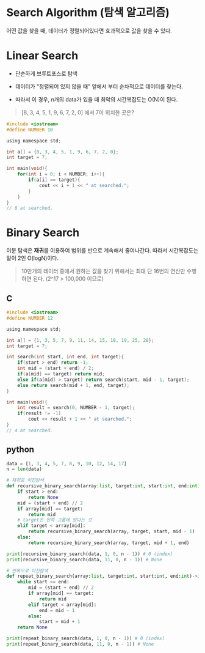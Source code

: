 # Search Algorithm (탐색 알고리즘)

어떤 값을 찾을 때, 데이터가 정렬되어있다면 효과적으로 값을 찾을 수 있다.

# Linear Search

- 단순하게 브루트포스로 탐색

- 데이터가 "정렬되어 있지 않을 때" 앞에서 부터 순차적으로 데이터를 찾는다.

- 따라서 이 경우, n개의 data가 있을 때 최악의 시간복잡도는 O(N)이 된다.

> [8, 3, 4, 5, 1, 9, 6, 7, 2, 0] 에서 7이 위치한 곳은?

```c
#include <iostream>
#define NUMBER 10

using namespace std;

int a[] = {8, 3, 4, 5, 1, 9, 6, 7, 2, 0};
int target = 7;

int main(void){
	for(int i = 0; i < NUMBER; i++){
		if(a[i] == target){
			cout << i + 1 << " at searched.";
		}
	}
}
// 8 at searched.
```

# Binary Search

이분 탐색은 **재귀**를 이용하여 범위를 반으로 계속해서 줄여나간다. 따라서 시간복잡도는 밑이 2인 O(logN)이다.

> 10만개의 데이터 중에서 원하는 값을 찾기 위해서는 최대 단 16번의 연산만 수행하면 된다. (2^17 > 100,000 이므로)

## C

```C
#include <iostream>
#define NUMBER 12

using namespace std;

int a[] = {1, 3, 5, 7, 9, 11, 14, 15, 18, 19, 25, 28};
int target = 7;

int search(int start, int end, int target){
	if(start > end) return -1;
	int mid = (start + end) / 2;
	if(a[mid] == target) return mid;
	else if(a[mid] > target) return search(start, mid - 1, target);
	else return search(mid + 1, end, target);
}

int main(void){
	int result = search(0, NUMBER - 1, target);
	if(result != -1)
		cout << result + 1 << " at searched.";
}
// 4 at searched.
```

## python

```python
data = [1, 3, 4, 5, 7, 8, 9, 10, 12, 14, 17]
n = len(data)

# 재귀로 이진탐색
def recursive_binary_search(array:list, target:int, start:int, end:int)->int or None:
    if start > end:
        return None
    mid = (start + end) // 2
    if array[mid] == target:
        return mid
    # target은 왼쪽 그룹에 있다는 것
    elif target < array[mid]:
        return recursive_binary_search(array, target, start, mid - 1)
    else:
        return recursive_binary_search(array, target, mid + 1, end)

print(recursive_binary_search(data, 1, 0, n - 1)) # 0 (index)
print(recursive_binary_search(data, 11, 0, n - 1)) # None

# 반복으로 이진탐색
def repeat_binary_search(array:list, target:int, start:int, end:int)->int or None:
    while start <= end:
        mid = (start + end) // 2
        if array[mid] == target:
            return mid
        elif target < array[mid]:
            end = mid - 1
        else:
            start = mid + 1
    return None

print(repeat_binary_search(data, 1, 0, n - 1)) # 0 (index)
print(repeat_binary_search(data, 11, 0, n - 1)) # None
```
